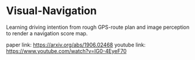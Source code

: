 # Visual-Navigation
Learning driving intention from rough GPS-route plan and image perception to render a navigation score map.

paper link: https://arxiv.org/abs/1906.02468
youtube link: https://www.youtube.com/watch?v=IG0-4EyeF70
